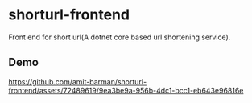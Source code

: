 # shorturl-frontend

Front end for short url(A dotnet core based url shortening service).

## Demo


https://github.com/amit-barman/shorturl-frontend/assets/72489619/9ea3be9a-956b-4dc1-bcc1-eb643e96816e

